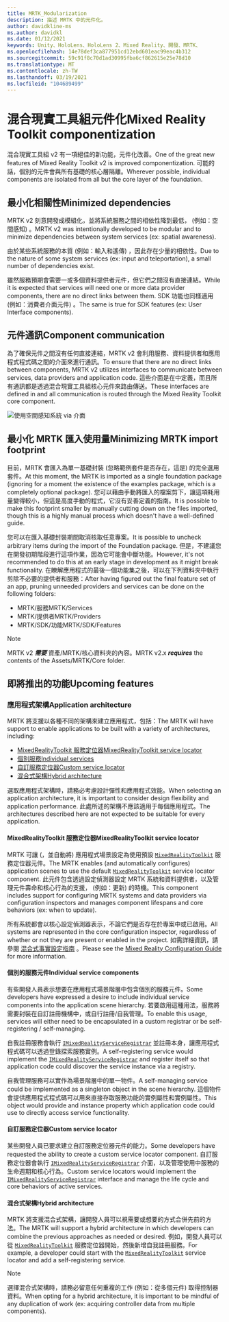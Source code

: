 ```yaml
---
title: MRTK_Modularization
description: 描述 MRTK 中的元件化。
author: davidkline-ms
ms.author: davidkl
ms.date: 01/12/2021
keywords: Unity、HoloLens、HoloLens 2、Mixed Reality、開發、MRTK、
ms.openlocfilehash: 14e78def3ca877951cd12ebd601eac99eac4b312
ms.sourcegitcommit: 59c91f8c70d1ad30995fba6cf862615e25e78d10
ms.translationtype: MT
ms.contentlocale: zh-TW
ms.lasthandoff: 03/19/2021
ms.locfileid: "104689499"
---
```

# <a name="mixed-reality-toolkit-componentization"></a><span data-ttu-id="b3e8d-104">混合現實工具組元件化</span><span class="sxs-lookup"><span data-stu-id="b3e8d-104">Mixed Reality Toolkit componentization</span></span>

<span data-ttu-id="b3e8d-105">混合現實工具組 v2 有一項絕佳的新功能，元件化改善。</span><span class="sxs-lookup"><span data-stu-id="b3e8d-105">One of the great new features of Mixed Reality Toolkit v2 is improved componentization.</span></span> <span data-ttu-id="b3e8d-106">可能的話，個別的元件會與所有基礎的核心層隔離。</span><span class="sxs-lookup"><span data-stu-id="b3e8d-106">Wherever possible, individual components are isolated from all but the core layer of the foundation.</span></span>

## <a name="minimized-dependencies"></a><span data-ttu-id="b3e8d-107">最小化相關性</span><span class="sxs-lookup"><span data-stu-id="b3e8d-107">Minimized dependencies</span></span>

<span data-ttu-id="b3e8d-108">MRTK v2 刻意開發成模組化，並將系統服務之間的相依性降到最低， (例如：空間感知) 。</span><span class="sxs-lookup"><span data-stu-id="b3e8d-108">MRTK v2 was intentionally developed to be modular and to minimize dependencies between system services (ex: spatial awareness).</span></span>

<span data-ttu-id="b3e8d-109">由於某些系統服務的本質 (例如：輸入和遙傳) ，因此存在少量的相依性。</span><span class="sxs-lookup"><span data-stu-id="b3e8d-109">Due to the nature of some system services (ex: input and teleportation), a small number of dependencies exist.</span></span>

<span data-ttu-id="b3e8d-110">雖然服務預期會需要一或多個資料提供者元件，但它們之間沒有直接連結。</span><span class="sxs-lookup"><span data-stu-id="b3e8d-110">While it is expected that services will need one or more data provider components, there are no direct links between them.</span></span> <span data-ttu-id="b3e8d-111">SDK 功能也同樣適用 (例如：消費者介面元件) 。</span><span class="sxs-lookup"><span data-stu-id="b3e8d-111">The same is true for SDK features (ex: User Interface components).</span></span>

## <a name="component-communication"></a><span data-ttu-id="b3e8d-112">元件通訊</span><span class="sxs-lookup"><span data-stu-id="b3e8d-112">Component communication</span></span>

<span data-ttu-id="b3e8d-113">為了確保元件之間沒有任何直接連結，MRTK v2 會利用服務、資料提供者和應用程式程式碼之間的介面來進行通訊。</span><span class="sxs-lookup"><span data-stu-id="b3e8d-113">To ensure that there are no direct links between components, MRTK v2 utilizes interfaces to communicate between services, data providers and application code.</span></span> <span data-ttu-id="b3e8d-114">這些介面是在中定義，而且所有通訊都是透過混合現實工具組核心元件來路由傳送。</span><span class="sxs-lookup"><span data-stu-id="b3e8d-114">These interfaces are defined in and all communication is routed through the Mixed Reality Toolkit core component.</span></span>

![使用空間感知系統 via 介面](../features/images/packaging/AccessingViaInterfaces.png)

## <a name="minimizing-mrtk-import-footprint"></a><span data-ttu-id="b3e8d-116">最小化 MRTK 匯入使用量</span><span class="sxs-lookup"><span data-stu-id="b3e8d-116">Minimizing MRTK import footprint</span></span>

<span data-ttu-id="b3e8d-117">目前，MRTK 會匯入為單一基礎封裝 (忽略範例套件是否存在，這是) 的完全選用套件。</span><span class="sxs-lookup"><span data-stu-id="b3e8d-117">At this moment, the MRTK is imported as a single foundation package (ignoring for a moment the existence of the examples package, which is a completely optional package).</span></span> <span data-ttu-id="b3e8d-118">您可以藉由手動將匯入的檔案剪下，讓這項耗用量變得較小，但這是高度手動的程式，它沒有妥善定義的指南。</span><span class="sxs-lookup"><span data-stu-id="b3e8d-118">It is possible to make this footprint smaller by manually cutting down on the files imported, though this is a highly manual process which doesn't have a well-defined guide.</span></span>

<span data-ttu-id="b3e8d-119">您可以在匯入基礎封裝期間取消核取任意專案。</span><span class="sxs-lookup"><span data-stu-id="b3e8d-119">It is possible to uncheck arbitrary items during the import of the Foundation package.</span></span> <span data-ttu-id="b3e8d-120">但是，不建議您在開發初期階段進行這項作業，因為它可能會中斷功能。</span><span class="sxs-lookup"><span data-stu-id="b3e8d-120">However, it's not recommended to do this at an early stage in development as it might break functionality.</span></span> <span data-ttu-id="b3e8d-121">在瞭解應用程式的最後一個功能集之後，可以在下列資料夾中執行剪除不必要的提供者和服務：</span><span class="sxs-lookup"><span data-stu-id="b3e8d-121">After having figured out the final feature set of an app, pruning unneeded providers and services can be done on the following folders:</span></span>

- <span data-ttu-id="b3e8d-122">MRTK/服務</span><span class="sxs-lookup"><span data-stu-id="b3e8d-122">MRTK/Services</span></span>
- <span data-ttu-id="b3e8d-123">MRTK/提供者</span><span class="sxs-lookup"><span data-stu-id="b3e8d-123">MRTK/Providers</span></span>
- <span data-ttu-id="b3e8d-124">MRTK/SDK/功能</span><span class="sxs-lookup"><span data-stu-id="b3e8d-124">MRTK/SDK/Features</span></span>

> [!NOTE]
> <span data-ttu-id="b3e8d-125">MRTK v2 **_需要_** 資產/MRTK/核心資料夾的內容。</span><span class="sxs-lookup"><span data-stu-id="b3e8d-125">MRTK v2.x **_requires_** the contents of the Assets/MRTK/Core folder.</span></span>

## <a name="upcoming-features"></a><span data-ttu-id="b3e8d-126">即將推出的功能</span><span class="sxs-lookup"><span data-stu-id="b3e8d-126">Upcoming features</span></span>

### <a name="application-architecture"></a><span data-ttu-id="b3e8d-127">應用程式架構</span><span class="sxs-lookup"><span data-stu-id="b3e8d-127">Application architecture</span></span>

<span data-ttu-id="b3e8d-128">MRTK 將支援以各種不同的架構來建立應用程式，包括：</span><span class="sxs-lookup"><span data-stu-id="b3e8d-128">The MRTK will have support to enable applications to be built with a variety of architectures, including:</span></span>

- [<span data-ttu-id="b3e8d-129">MixedRealityToolkit 服務定位器</span><span class="sxs-lookup"><span data-stu-id="b3e8d-129">MixedRealityToolkit service locator</span></span>](#mixedrealitytoolkit-service-locator)
- [<span data-ttu-id="b3e8d-130">個別服務</span><span class="sxs-lookup"><span data-stu-id="b3e8d-130">Individual services</span></span>](#individual-service-components)
- [<span data-ttu-id="b3e8d-131">自訂服務定位器</span><span class="sxs-lookup"><span data-stu-id="b3e8d-131">Custom service locator</span></span>](#custom-service-locator)
- [<span data-ttu-id="b3e8d-132">混合式架構</span><span class="sxs-lookup"><span data-stu-id="b3e8d-132">Hybrid architecture</span></span>](#hybrid-architecture)

<span data-ttu-id="b3e8d-133">選取應用程式架構時，請務必考慮設計彈性和應用程式效能。</span><span class="sxs-lookup"><span data-stu-id="b3e8d-133">When selecting an application architecture, it is important to consider design flexibility and application performance.</span></span> <span data-ttu-id="b3e8d-134">此處所述的架構不應該適用于每個應用程式。</span><span class="sxs-lookup"><span data-stu-id="b3e8d-134">The architectures described here are not expected to be suitable for every application.</span></span>

#### <a name="mixedrealitytoolkit-service-locator"></a><span data-ttu-id="b3e8d-135">MixedRealityToolkit 服務定位器</span><span class="sxs-lookup"><span data-stu-id="b3e8d-135">MixedRealityToolkit service locator</span></span>

<span data-ttu-id="b3e8d-136">MRTK 可讓 (，並自動將) 應用程式場景設定為使用預設 [`MixedRealityToolkit`](xref:Microsoft.MixedReality.Toolkit.MixedRealityToolkit) 服務定位器元件。</span><span class="sxs-lookup"><span data-stu-id="b3e8d-136">The MRTK enables (and automatically configures) application scenes to use the default [`MixedRealityToolkit`](xref:Microsoft.MixedReality.Toolkit.MixedRealityToolkit) service locator component.</span></span> <span data-ttu-id="b3e8d-137">此元件包含透過設定偵測器設定 MRTK 系統和資料提供者，以及管理元件壽命和核心行為的支援， (例如：更新) 的時機。</span><span class="sxs-lookup"><span data-stu-id="b3e8d-137">This component includes support for configuring MRTK systems and data providers via configuration inspectors and manages component lifespans and core behaviors (ex: when to update).</span></span>

<span data-ttu-id="b3e8d-138">所有系統都會以核心設定偵測器表示，不論它們是否存在於專案中或已啟用。</span><span class="sxs-lookup"><span data-stu-id="b3e8d-138">All systems are represented in the core configuration inspector, regardless of whether or not they are present or enabled in the project.</span></span> <span data-ttu-id="b3e8d-139">如需詳細資訊，請參閱 [混合式事實設定指南](../configuration/MixedRealityConfigurationGuide.md) 。</span><span class="sxs-lookup"><span data-stu-id="b3e8d-139">Please see the [Mixed Reality Configuration Guide](../configuration/MixedRealityConfigurationGuide.md) for more information.</span></span>

#### <a name="individual-service-components"></a><span data-ttu-id="b3e8d-140">個別的服務元件</span><span class="sxs-lookup"><span data-stu-id="b3e8d-140">Individual service components</span></span>

<span data-ttu-id="b3e8d-141">有些開發人員表示想要在應用程式場景階層中包含個別的服務元件。</span><span class="sxs-lookup"><span data-stu-id="b3e8d-141">Some developers have expressed a desire to include individual service components into the application scene hierarchy.</span></span> <span data-ttu-id="b3e8d-142">若要啟用這種用法，服務將需要封裝在自訂註冊機構中，或自行註冊/自我管理。</span><span class="sxs-lookup"><span data-stu-id="b3e8d-142">To enable this usage, services will either need to be encapsulated in a custom registrar or be self-registering / self-managing.</span></span>

<span data-ttu-id="b3e8d-143">自我註冊服務會執行 [`IMixedRealityServiceRegistrar`](xref:Microsoft.MixedReality.Toolkit.IMixedRealityServiceRegistrar) 並註冊本身，讓應用程式程式碼可以透過登錄探索服務實例。</span><span class="sxs-lookup"><span data-stu-id="b3e8d-143">A self-registering service would implement the [`IMixedRealityServiceRegistrar`](xref:Microsoft.MixedReality.Toolkit.IMixedRealityServiceRegistrar) and register itself so that application code could discover the service instance via a registry.</span></span>

<span data-ttu-id="b3e8d-144">自我管理服務可以實作為場景階層中的單一物件。</span><span class="sxs-lookup"><span data-stu-id="b3e8d-144">A self-managing service could be implemented as a singleton object in the scene hierarchy.</span></span> <span data-ttu-id="b3e8d-145">這個物件會提供應用程式程式碼可以用來直接存取服務功能的實例屬性和實例屬性。</span><span class="sxs-lookup"><span data-stu-id="b3e8d-145">This object would provide and instance property which application code could use to directly access service functionality.</span></span>

#### <a name="custom-service-locator"></a><span data-ttu-id="b3e8d-146">自訂服務定位器</span><span class="sxs-lookup"><span data-stu-id="b3e8d-146">Custom service locator</span></span>

<span data-ttu-id="b3e8d-147">某些開發人員已要求建立自訂服務定位器元件的能力。</span><span class="sxs-lookup"><span data-stu-id="b3e8d-147">Some developers have requested the ability to create a custom service locator component.</span></span> <span data-ttu-id="b3e8d-148">自訂服務定位器會執行 [`IMixedRealityServiceRegistrar`](xref:Microsoft.MixedReality.Toolkit.IMixedRealityServiceRegistrar) 介面，以及管理使用中服務的生命週期和核心行為。</span><span class="sxs-lookup"><span data-stu-id="b3e8d-148">Custom service locators would implement the [`IMixedRealityServiceRegistrar`](xref:Microsoft.MixedReality.Toolkit.IMixedRealityServiceRegistrar) interface and manage the life cycle and core behaviors of active services.</span></span>

#### <a name="hybrid-architecture"></a><span data-ttu-id="b3e8d-149">混合式架構</span><span class="sxs-lookup"><span data-stu-id="b3e8d-149">Hybrid architecture</span></span>

<span data-ttu-id="b3e8d-150">MRTK 將支援混合式架構，讓開發人員可以視需要或想要的方式合併先前的方法。</span><span class="sxs-lookup"><span data-stu-id="b3e8d-150">The MRTK will support a hybrid architecture in which developers can combine the previous approaches as needed or desired.</span></span> <span data-ttu-id="b3e8d-151">例如，開發人員可以從 [`MixedRealityToolkit`](xref:Microsoft.MixedReality.Toolkit.MixedRealityToolkit) 服務定位器開始，然後新增自我註冊服務。</span><span class="sxs-lookup"><span data-stu-id="b3e8d-151">For example, a developer could start with the [`MixedRealityToolkit`](xref:Microsoft.MixedReality.Toolkit.MixedRealityToolkit) service locator and add a self-registering service.</span></span>

> [!NOTE]
> <span data-ttu-id="b3e8d-152">選擇混合式架構時，請務必留意任何重複的工作 (例如：從多個元件) 取得控制器資料。</span><span class="sxs-lookup"><span data-stu-id="b3e8d-152">When opting for a hybrid architecture, it is important to be mindful of any duplication of work (ex: acquiring controller data from multiple components).</span></span>
